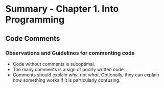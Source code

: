 # Summary - Chapter 1. Into Programming

## Code Comments

### Observations and Guidelines for commenting code

* Code without comments is suboptimal.
* Too many comments is a sign of poorly written code.
* Comments should explain _why_, not _what_. Optionally, they can explain _how_ something works if it is particularly confusing.